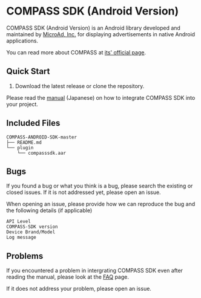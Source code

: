 # COMPASS SDK (Android Version)

COMPASS SDK (Android Version) is an Android library developed and maintained by [MicroAd, Inc.](https://www.microad.co.jp/en/) for displaying advertisements in native Android applications.

You can read more about COMPASS at [its' official page](https://www.microad.co.jp/en/service/compass/).

## Quick Start

1. Download the latest release or clone the repository.

Please read the [manual](https://github.com/MicroAd-Products/COMPASS-ANDROID-SDK/wiki/COMPASS-SDK-for-Android-Apps) (Japanese) on how to integrate COMPASS SDK into your project.

## Included Files

~~~
COMPASS-ANDROID-SDK-master
├── README.md
└── plugin
    └── compasssdk.aar
~~~

## Bugs
If you found a bug or what you think is a bug, please search the existing or closed issues. If it is not addressed yet, please open an issue. 

When opening an issue, please provide how we can reproduce the bug and the following details (if applicable)

~~~
API Level
COMPASS-SDK version
Device Brand/Model
Log message
~~~

## Problems
If you encountered a problem in intergrating COMPASS SDK even after reading the manual, please look at the [FAQ](https://github.com/MicroAd-Products/COMPASS-ANDROID-SDK/wiki/COMPASS-SDK-for-Android-FAQ) page.

If it does not address your problem, please open an issue.